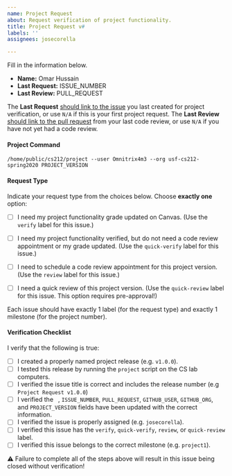 ```yaml
---
name: Project Request
about: Request verification of project functionality.
title: Project Request v#
labels: ''
assignees: josecorella

---
```


Fill in the information below. 

  - **Name:** Omar Hussain
  - **Last Request:** ISSUE_NUMBER
  - **Last Review:** PULL_REQUEST

The **Last Request** [should link to the issue](https://help.github.com/en/github/writing-on-github/autolinked-references-and-urls) you last created for project verification, or use `N/A` if this is your first project request. The **Last Review** [should link to the pull request](https://help.github.com/en/github/writing-on-github/autolinked-references-and-urls) from your last code review, or use `N/A` if you have not yet had a code review.

#### Project Command

```
/home/public/cs212/project --user Omnitrix4m3 --org usf-cs212-spring2020 PROJECT_VERSION
```

#### Request Type

Indicate your request type from the choices below. Choose **exactly one** option:

  - [ ] I need my project functionality grade updated on Canvas. (Use the `verify` label for this issue.)
  - [ ] I need my project functionality verified, but do not need a code review appointment or my grade updated. (Use the `quick-verify` label for this issue.)

  - [ ] I need to schedule a code review appointment for this project version. (Use the `review` label for this issue.)
  - [ ] I need a quick review of this project version. (Use the `quick-review` label for this issue. This option requires pre-approval!)

Each issue should have exactly 1 label (for the request type) and exactly 1 milestone (for the project number).

#### Verification Checklist

I verify that the following is true:

  - [ ] I created a properly named project release (e.g. `v1.0.0`).
  - [ ] I tested this release by running the `project` script on the CS lab computers.
  - [ ] I verified the issue title is correct and includes the release number (e.g `Project Request v1.0.0`)
  - [ ] I verified the `
  `, `ISSUE_NUMBER`, `PULL_REQUEST`, `GITHUB_USER`, `GITHUB_ORG`, and `PROJECT_VERSION` fields have been updated with the correct information.
  - [ ] I verified the issue is properly assigned (e.g. `josecorella`).
  - [ ] I verified this issue has the `verify`, `quick-verify`, `review`, or `quick-review` label.
  - [ ] I verified this issue belongs to the correct milestone (e.g. `project1`).

:warning: Failure to complete all of the steps above will result in this issue being closed without verification!

